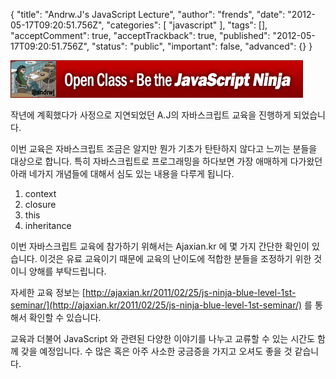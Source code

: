 {
    "title": "Andrw.J's JavaScript Lecture",
    "author": "frends",
    "date": "2012-05-17T09:20:51.756Z",
    "categories": [
        "javascript"
    ],
    "tags": [],
    "acceptComment": true,
    "acceptTrackback": true,
    "published": "2012-05-17T09:20:51.756Z",
    "status": "public",
    "important": false,
    "advanced": {}
}

![](./@img/bethejavascriptninja.gif)

작년에 계획했다가 사정으로 지연되었던 A.J의 자바스크립트 교육을 진행하게 되었습니다.

이번 교육은 자바스크립트 조금은 알지만 뭔가 기초가 탄탄하지 않다고 느끼는 분들을 대상으로 합니다.
특히 자바스크립트로 프로그래밍을 하다보면 가장 애매하게 다가왔던 아래 네가지 개념들에 대해서 
심도 있는 내용을 다루게 됩니다.

1. context
2. closure
3. this
4. inheritance

이번 자바스크립트 교육에 참가하기 위해서는 Ajaxian.kr 에 몇 가지 간단한 확인이 있습니다.
이것은 유료 교육이기 때문에 교육의 난이도에 적합한 분들을 조정하기 위한 것이니 양해를 부탁드립니다.

자세한 교육 정보는 [http://ajaxian.kr/2011/02/25/js-ninja-blue-level-1st-seminar/](http://ajaxian.kr/2011/02/25/js-ninja-blue-level-1st-seminar/) 를 통해서 확인할 수 있습니다.

교육과 더불어 JavaScript 와 관련된 다양한 이야기를 나누고 교류할 수 있는 시간도 함께 갖을 예정입니다.
수 많은 혹은 아주 사소한 궁금증을 가지고 오셔도 좋을 것 같습니다.